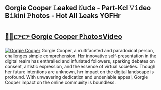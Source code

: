 ## Gorgie Cooper 𝙻eaked 𝙽u𝚍e - Part-KcI 𝚅𝚒deo B𝚒kini 𝙿hotos - Hot All 𝙻eaks YGFHr

# <h2><a href="http://ld2yl7.urlbe.top/?page=Gorgie+Cooper">🔗🔗👉👉 Gorgie Cooper P𝚑oto𝚜Vid𝚎o</a></h2>

[![Gorgie Cooper](https://i.imgur.com/eBuTRDB.gif)](http://ld2yl7.urlbe.top/?page=Gorgie+Cooper)
Gorgie Cooper, a multifaceted and paradoxical person, challenges simple comprehension. Her innovative self-presentation in the digital realm has enthralled and infuriated followers, sparking debates on consent, artistic expression, and the essence of virtual societies. Though her future intentions are unknown, her impact on the digital landscape is profound. With unwavering dedication and undeniable appeal, Gorgie Cooper impact on the online community is boundless.
